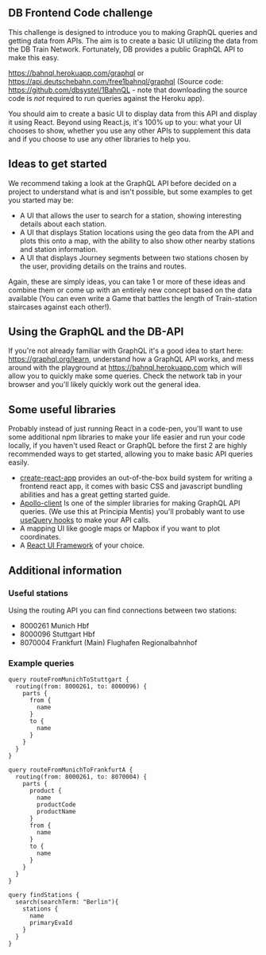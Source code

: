 ## DB Frontend Code challenge

This challenge is designed to introduce you to making GraphQL queries and getting data from APIs. The aim is to create a basic UI utilizing the data from the DB Train Network. Fortunately, DB provides a public GraphQL API to make this easy.

<https://bahnql.herokuapp.com/graphql> or <https://api.deutschebahn.com/free1bahnql/graphql> (Source code: <https://github.com/dbsystel/1BahnQL> - note that downloading the source code is *not* required to run queries against the Heroku app).

You should aim to create a basic UI to display data from this API and display it using React. Beyond using React.js, it's 100% up to you: what your UI chooses to show, whether you use any other APIs to supplement this data and if you choose to use any other libraries to help you.

## Ideas to get started

We recommend taking a look at the GraphQL API before decided on a project to understand what is and isn't possible, but some examples to get you started may be:

- A UI that allows the user to search for a station, showing interesting details about each station.
- A UI that displays Station locations using the geo data from the API and plots this onto a map, with the ability to also show other nearby stations and station information.
- A UI that displays Journey segments between two stations chosen by the user, providing details on the trains and routes.

Again, these are simply ideas, you can take 1 or more of these ideas and combine them or come up with an entirely new concept based on the data available (You can even write a Game that battles the length of Train-station staircases against each other!).

## Using the GraphQL and the DB-API

If you're not already familiar with GraphQL it's a good idea to start here: <https://graphql.org/learn>, understand how a GraphQL API works, and mess around with the playground at <https://bahnql.herokuapp.com> which will allow you to quickly make some queries. Check the network tab in your browser and you'll likely quickly work out the general idea. 

## Some useful libraries

Probably instead of just running React in a code-pen, you'll want to use some additional npm libraries to make your life easier and run your code locally, if you haven't used React or GraphQL before the first 2 are highly recommended ways to get started, allowing you to make basic API queries easily.

- [create-react-app](https://create-react-app.dev) provides an out-of-the-box build system for writing a frontend react app, it comes with basic CSS and javascript bundling abilities and has a great getting started guide.
- [Apollo-client](https://www.apollographql.com/docs/react/get-started) Is one of the simpler libraries for making GraphQL API queries. (We use this at Principia Mentis) you'll probably want to use [useQuery hooks](https://www.apollographql.com/docs/react/api/react/hooks/#usequery) to make your API calls.
- A mapping UI like google maps or Mapbox if you want to plot coordinates.
- A [React UI Framework](https://dev.to/hasone/top-react-ui-libraries-and-frameworks-48k8) of your choice.


## Additional information

### Useful stations

Using the routing API you can find connections between two stations:

- 8000261 Munich Hbf
- 8000096 Stuttgart Hbf
- 8070004 Frankfurt (Main) Flughafen Regionalbahnhof

### Example queries

```gql
query routeFromMunichToStuttgart {
  routing(from: 8000261, to: 8000096) {
    parts {
      from {
        name
      }
      to {
        name
      }
    }
  }
}
```

```gql
query routeFromMunichToFrankfurtA {
  routing(from: 8000261, to: 8070004) {
    parts {
      product {
        name
        productCode
        productName
      }
      from {
        name
      }
      to {
        name
      }
    }
  }
}
```

```gql
query findStations {
  search(searchTerm: "Berlin"){
    stations {
      name
      primaryEvaId
    }
  }
}
```
